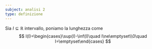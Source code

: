 ```yaml
---
subject: analisi 2
type: definizione
---
```

Sia  $I\subseteq\mathbb{R}$ intervallo, poniamo la lunghezza come
$$
l(I)=\begin{cases}\sup(I)-\inf(I)\quad I\ne\emptyset\\0\quad I=\emptyset\end{cases}
$$